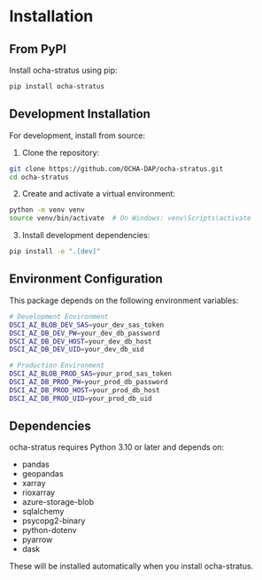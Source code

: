 # Installation

## From PyPI

Install ocha-stratus using pip:

```bash
pip install ocha-stratus
```

## Development Installation

For development, install from source:

1. Clone the repository:
```bash
git clone https://github.com/OCHA-DAP/ocha-stratus.git
cd ocha-stratus
```

2. Create and activate a virtual environment:
```bash
python -m venv venv
source venv/bin/activate  # On Windows: venv\Scripts\activate
```

3. Install development dependencies:
```bash
pip install -e ".[dev]"
```

## Environment Configuration

This package depends on the following environment variables:

```bash
# Development Environment
DSCI_AZ_BLOB_DEV_SAS=your_dev_sas_token
DSCI_AZ_DB_DEV_PW=your_dev_db_password
DSCI_AZ_DB_DEV_HOST=your_dev_db_host
DSCI_AZ_DB_DEV_UID=your_dev_db_uid

# Production Environment
DSCI_AZ_BLOB_PROD_SAS=your_prod_sas_token
DSCI_AZ_DB_PROD_PW=your_prod_db_password
DSCI_AZ_DB_PROD_HOST=your_prod_db_host
DSCI_AZ_DB_PROD_UID=your_prod_db_uid
```

## Dependencies

ocha-stratus requires Python 3.10 or later and depends on:

- pandas
- geopandas
- xarray
- rioxarray
- azure-storage-blob
- sqlalchemy
- psycopg2-binary
- python-dotenv
- pyarrow
- dask

These will be installed automatically when you install ocha-stratus.
